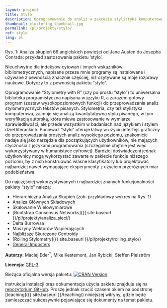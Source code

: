 ```yaml
---
layout: project
title: Stylo
description: Oprogramowanie do analiz w zakresie stylistyki komputerowej, atrybucji autorskiej itd.
thumbnail: clustering_thumbnail.jpg
permalink: /pl/projekty/stylo/
ref: stylo
lang: pl
---
```



<div>
    <img class="col three left" src="{{ site.baseurl }}/assets/img/clustering.jpg" alt="" title="Analiza skupień 66 angielskich powieści od Jane Austen do Josepha Conrada: przykład zastosowania pakietu ‘stylo’"/>
</div>
<div class="col three caption">
    Rys. 1: Analiza skupień 66 angielskich powieści od Jane Austen do Josepha Conrada: przykład zastosowania pakietu ‘stylo’.
</div>

Nieuchwytne dla indeksów cytowań i innych wskazników bibliometrycznych, napisane przeze mnie programy są instalowane i używane z pewnością znacznie częściej, niż czytywane są moje rozprawy naukowe. Dotyczy to z pewnością pakietu “stylo”.

Oprogramowanie “Stylometry with R” (czy po prostu “stylo”) to uniwersalna biblioteka programistyczna napisana w języku R, a zarazem gotowy program (zestaw wysokopoziomowych funkcji) do przeprowadzania analiz stylometrycznych tekstów pisanych. Stylometria, czy też stylistyka komputerowa, zajmuje się analizą kwantytatywną stylu pisanego, w tym weryfikacją autorską, która miewa zastosowanie w wymiarze sprawiedliwości, ale przede wszystkim w badaniach nad językiem i stylem dzieł literackich. Ponieważ “stylo” oferuje łatwy w użyciu interfejs graficzny do przeprowadzania prostych analiz wysokiego poziomu, znakomicie nadaje się jako narzędzie dla początkujących użytkowników, nie mających styczności z językami programowania (szczególnie chętnie jest więc wykorzystywany w humanistyce cyfrowej). Bardziej doświadczeni jednak użytkownicy mogą wykorzystać zawarte w pakiecie funkcje niższego poziomu, by z nich konstruować własne klasyfikatory lub projektować najbardziej nawet wymagające eksperymenty z użyciem przeróżnych miar podobieństwa.

Do najczęściej wykorzystywanych i najbardziej znanych funkcjonalności pakiety “stylo” należą:

* Hierarchiczna Analiza Skupień (zob. przykładowy wykres na Rys. 1)
* Analiza Głównych Składowych
* Skalowanie Wielowymiarowe
* [Bootstrap Consensus Networks]({{ site.baseurl }}/pl/projekty/analiza_sieci/)
* Delta Burrowsa
* Maszyny Wektorów Wspierających
* Najbliższe Skurczone Centroidy
* [Rolling Stylometry]({{ site.baseurl }}/pl/projekty/rolling_stylo/)
* [General Imposters](https://computationalstylistics.github.io/blog/imposters/)



**Autorzy:** Maciej Eder<sup>*</sup>, Mike Kestemont, Jan Rybicki, Steffen Pielström

**Licencja:** [GPL-3](https://opensource.org/licenses/GPL-3.0)

Bieżąca oficjalna wersja pakietu: 
[![CRAN Version](http://www.r-pkg.org/badges/version/stylo)](https://CRAN.R-project.org/package=stylo)

Instrukcja instalacji oraz dokumentacja użycia pakietu znajduje się na [repozytorium GitHub](https://github.com/computationalstylistics/stylo). Proszę jednak rzucić czasem okiem na podstronę [teaching]({{ site.baseurl }}/teaching/) niniejszej witryny, gdzie będę zamieszczać sukcesywnie pojawiające się dokumenty na temat pakietu.

